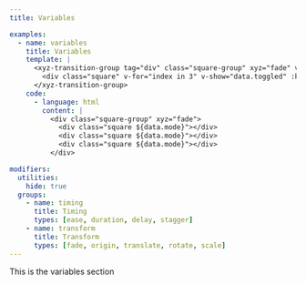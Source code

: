 ```yaml
---
title: Variables

examples:
  - name: variables
    title: Variables
    template: |
      <xyz-transition-group tag="div" class="square-group" xyz="fade" v-on="data.listeners">
        <div class="square" v-for="index in 3" v-show="data.toggled" :key="index"></div>
      </xyz-transition-group>
    code:
      - language: html
        content: |
          <div class="square-group" xyz="fade">
            <div class="square ${data.mode}"></div>
            <div class="square ${data.mode}"></div>
            <div class="square ${data.mode}"></div>
          </div>

modifiers:
  utilities:
    hide: true
  groups:
    - name: timing
      title: Timing
      types: [ease, duration, delay, stagger]
    - name: transform
      title: Transform
      types: [fade, origin, translate, rotate, scale]
---
```


This is the variables section
